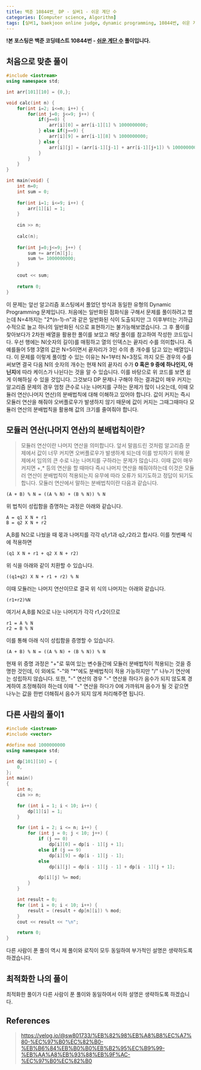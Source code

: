 ```yaml
---
title: 백준 10844번_ DP - 실버1 - 쉬운 계단 수
categories: [Computer science, Algorithm]
tags: [실버1, baekjoon online judge, dynamic programming, 10844번, 쉬운 계단 수, DP, 알고리즘, 코딩 테스트, 백준]
---
```


**!본 포스팅은 백준 코딩테스트 10844번 - [쉬운 계단 수](https://www.acmicpc.net/problem/10844) 풀이입니다.**

## 처음으로 맞춘 풀이
``` cpp
#include <iostream>
using namespace std;

int arr[101][10] = {0,};

void calc(int n) {
    for(int i=2; i<=n; i++) {
        for(int j=0; j<=9; j++) {
            if(j==0) {
                arr[i][0] = arr[i-1][1] % 1000000000;
            } else if(j==9) {
                arr[i][9] = arr[i-1][8] % 1000000000;
            } else {
                arr[i][j] = (arr[i-1][j-1] + arr[i-1][j+1]) % 1000000000;
            }
        }
    }
}

int main(void) {
    int n=0;
    int sum = 0;
    
    for(int i=1; i<=9; i++) {
        arr[1][i] = 1; 
    }
    
    cin >> n;
    
    calc(n);
    
    for(int j=0;j<=9; j++) {
        sum += arr[n][j];
        sum %= 1000000000;
    }
    
    cout << sum;
    
    return 0;
}
```

이 문제는 앞선 알고리즘 포스팅에서 풀었던 방식과 동일한 유형의 Dynamic Programming 문제입니다. 처음에는 일반화된 점화식을 구해서 문제를 풀이하려고 했는데 N=4까지는 "2*(n-1)-n"과 같은 일반화된 식이 도출되지만 그 이후부터는 기하급수적으로 늘고 하나의 일반화된 식으로 표현하기는 불가능해보였습니다. 그 후 풀이를 찾아보다가 2차원 배열을 활용한 풀이를 보았고 해당 풀이를 참고하여 작성한 코드입니다. 우선 행에는 N(숫자의 길이)를 매핑하고 열의 인덱스는 끝자리 수를 의미합니다. 즉 예를들어 5행 3열의 값은 N=5이면서 끝자리가 3인 수의 총 개수를 담고 있는 배열입니다. 이 문제를 이렇게 풀이할 수 있는 이유는 N=1부터 N=3정도 까지 모든 경우의 수를 써보면 결국 다음 N의 숫자의 개수는 현재 N의 끝자리 수가 **0 혹은 9 중에 하나인지, 아닌지**에 따라 케이스가 나뉜다는 것을 알 수 있습니다. 이를 바탕으로 위 코드를 보면 쉽게 이해하실 수 있을 것입니다. 그것보다 DP 문제나 구해야 하는 결과값이 매우 커지는 알고리즘 문제의 경우 엄청 큰수로 나눈 나머지를 구하는 문제가 많이 나오는데, 이때 모듈러 연산(나머지 연산)의 분배법칙에 대해 이해하고 있어야 합니다. 값이 커지는 즉시 모듈러 연산을 해줘야 오버플로우가 발생하지 않기 때문에 값이 커지는 그때그때마다 모듈러 연산의 분배법칙을 활용해 값의 크기를 줄여줘야 합니다. 

## 모듈러 연산(나머지 연산)의 분배법칙이란?
> 모듈러 연산이란 나머지 연산을 의미합니다. 앞서 말씀드린 것처럼 알고리즘 문제에서 값이 너무 커지면 오버플로우가 발생하게 되는데 이를 방지하기 위해 문제에서 임의의 큰 수로 나눈 나머지를 구하라는 문제가 많습니다. 이때 값이 매우 커지면 +,* 등의 연산을 할 때마다 즉시 나머지 연산을 해줘야하는데 이것은 모듈러 연산이 분배법칙이 적용되는지 유무에 따라 오류가 되기도하고 정답이 되기도 합니다. 모듈러 연산에서 말하는 분배법칙이란 다음과 같습니다. 
```
(A + B) % N = ((A % N) + (B % N)) % N
```
위 법칙이 성립함을 증명하는 과정은 아래와 같습니다.
```
A = q1 X N + r1 
B = q2 X N + r2
```
A,B를 N으로 나눴을 때 몫과 나머지를 각각 q1,r1과 q2,r2라고 합시다. 이를 첫번째 식에 적용하면
```
(q1 X N + r1 + q2 X N + r2)  
```
위 식을 아래와 같이 치환할 수 있습니다.
```
((q1+q2) X N + r1 + r2) % N
```
이때 모듈러는 나머지 연산이므로 결국 위 식의 나머지는 아래와 같습니다.
```
(r1+r2)%N
```
여기서 A,B를 N으로 나눈 나머지가 각각 r1,r2이므로 
``` 
r1 = A % N
r2 = B % N
```
이를 통해 아래 식이 성립함을 증명할 수 있습니다.
```
(A + B) % N = ((A % N) + (B % N)) % N
```
현재 위 증명 과정은 "+"로 묶여 있는 변수들간에 모듈러 분배법칙이 적용되는 것을 증명한 것인데, 이 외에도 "-"와 "*"에도 분배법칙이 적용 가능하지만 "/" 나누기 연산에는 성립하지 않습니다.
또한, "-" 연산의 경우 "-" 연산을 하다가 음수가 되지 않도록 경계하여 조정해줘야 하는데 이때 "-" 연산을 하다가 0에 가까워져 음수가 될 것 같으면 나누는 값을 한번 더해줘서 음수가 되지 않게 처리해주면 됩니다.  

## 다른 사람의 풀이1
``` cpp
#include <iostream>
#include <vector>

#define mod 1000000000
using namespace std;

int dp[101][10] = {
    0,
};
int main()
{
    int n;
    cin >> n;

    for (int i = 1; i < 10; i++) {
        dp[1][i] = 1;
    }

    for (int i = 2; i <= n; i++) {
        for (int j = 0; j < 10; j++) {
            if (j == 0)
                dp[i][0] = dp[i - 1][j + 1];
            else if (j == 9)
                dp[i][9] = dp[i - 1][j - 1];
            else
                dp[i][j] = dp[i - 1][j - 1] + dp[i - 1][j + 1];

            dp[i][j] %= mod;
        }
    }

    int result = 0;
    for (int i = 0; i < 10; i++) {
        result = (result + dp[n][i]) % mod;
    }
    cout << result << "\n";

    return 0;
}
```
다른 사람이 푼 풀이 역시 제 풀이와 로직이 모두 동일하여 부가적인 설명은 생략하도록 하겠습니다. 

## 최적화한 나의 풀이
최적화한 풀이가 다른 사람이 푼 풀이와 동일하여서 이하 설명은 생략하도록 하겠습니다.

## References
> https://velog.io/@sw801733/%EB%82%98%EB%A8%B8%EC%A7%80-%EC%97%B0%EC%82%B0-%EB%B6%84%EB%B0%B0%EB%B2%95%EC%B9%99-%EB%AA%A8%EB%93%88%EB%9F%AC-%EC%97%B0%EC%82%B0